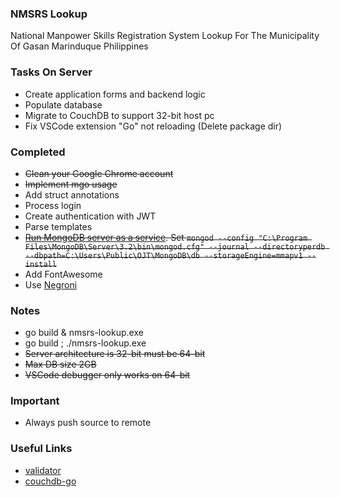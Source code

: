 ### NMSRS Lookup
National Manpower Skills Registration System Lookup For The Municipality Of Gasan Marinduque Philippines

### Tasks On Server
* Create application forms and backend logic
* Populate database
* Migrate to CouchDB to support 32-bit host pc
* Fix VSCode extension "Go" not reloading (Delete package dir)

### Completed
* ~~Clean your Google Chrome account~~
* ~~Implement mgo usage~~
* Add struct annotations
* Process login
* Create authentication with JWT
* Parse templates
* ~~[Run MongoDB server as a service](https://docs.mongodb.com/manual/tutorial/install-mongodb-on-windows/#configure-a-windows-service-for-mongodb-community-edition). Set `mongod --config "C:\Program Files\MongoDB\Server\3.2\bin\mongod.cfg" --journal --directoryperdb --dbpath=C:\Users\Public\OJT\MongoDB\db --storageEngine=mmapv1 --install`~~
* Add FontAwesome
* Use [Negroni](https://github.com/urfave/negroni)

### Notes
* go build & nmsrs-lookup.exe
* go build ; ./nmsrs-lookup.exe
* ~~Server architecture is 32-bit must be 64-bit~~
* ~~Max DB size 2GB~~
* ~~VSCode debugger only works on 64-bit~~

### Important
* Always push source to remote

### Useful Links
* [validator](https://github.com/go-playground/validator)
* [couchdb-go](https://github.com/rhinoman/couchdb-go)